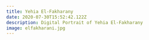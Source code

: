 ```yaml
---
title: Yehia El-Fakharany
date: 2020-07-30T15:52:42.122Z
description: Digital Portrait of Yehia El-Fakharany
image: elfakharani.jpg
---
```

